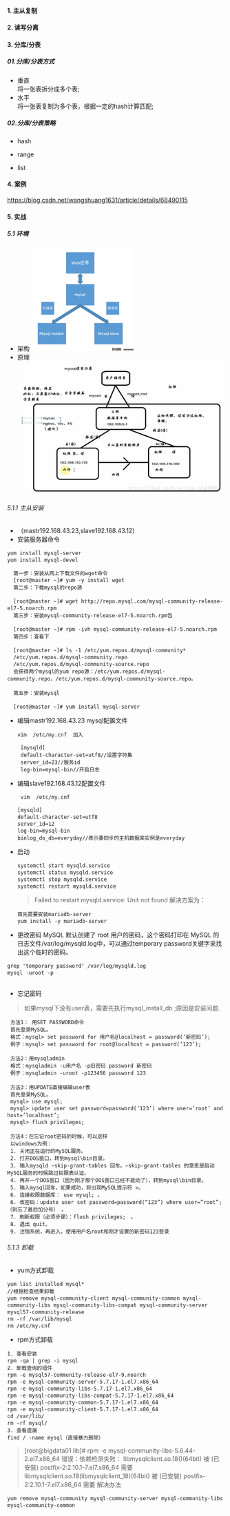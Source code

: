 
#### 1. 主从复制 
#### 2. 读写分离
#### 3. 分库/分表
  ##### 01.分库/分表方式
  - 垂直  
       将一张表拆分成多个表;
  - 水平  
       将一张表复制为多个表，根据一定的hash计算匹配;  
  ##### 02.分库/分表策略 
  - hash  
     
  - range  
    
  - list  
 
#### 4. 案例
  https://blog.csdn.net/wangshuang1631/article/details/68490115
  
#### 5. 实战

##### 5.1 环境
   - 架构
   ![ff](image/20180130215557057.png)
   - 原理
   ![eee](image/20180130215810012.png)
     
###### 5.1.1 主从安装
 - （mastr192.168.43.23,slave192.168.43.12）
 - 安装服务器命令
 ```
 yum install mysql-server
 yum install mysql-devel
 ```
 ```
   第一步：安装从网上下载文件的wget命令
   [root@master ~]# yum -y install wget
   第二步：下载mysql的repo源
   
   [root@master ~]# wget http://repo.mysql.com/mysql-community-release-el7-5.noarch.rpm 
   第三步：安装mysql-community-release-el7-5.noarch.rpm包
   
   [root@master ~]# rpm -ivh mysql-community-release-el7-5.noarch.rpm
   第四步：查看下
   
   [root@master ~]# ls -1 /etc/yum.repos.d/mysql-community*
   /etc/yum.repos.d/mysql-community.repo
   /etc/yum.repos.d/mysql-community-source.repo
   会获得两个mysql的yum repo源：/etc/yum.repos.d/mysql-community.repo，/etc/yum.repos.d/mysql-community-source.repo。
   
   第五步：安装mysql
   
   [root@master ~]# yum install mysql-server
 ```
 - 编辑mastr192.168.43.23 mysql配置文件
   ```
   vim  /etc/my.cnf  加入
   ```
   ```
    [mysqld]
    default-character-set=utf8//设置字符集
    server_id=23//服务id
    log-bin=mysql-bin//开启日志
   ```
 - 编辑slave192.168.43.12配置文件
   ```
    vim  /etc/my.cnf 
   ```
   ```
   [mysqld]
   default-character-set=utf8
   server_id=12
   log-bin=mysql-bin
   binlog_do_db=everyday//表示要同步的主机数据库实例是everyday
   ```
 - 启动
   ```
   systemctl start mysqld.service
   systemctl status mysqld.service
   systemctl stop mysqld.service
   systemctl restart mysqld.service
   ```
   > Failed to restart mysqld.service: Unit not found 解决方案为：
   ```
   首先需要安装mariadb-server   
   yum install -y mariadb-server 
   ```
 - 更改密码
 MySQL 默认创建了 root 用户的密码，这个密码打印在 MySQL 的日志文件/var/log/mysqld.log中，可以通过temporary password关键字来找出这个临时的密码。
 ```
 grep 'temporary password' /var/log/mysqld.log
 mysql -uroot -p 
  
 ```
 - 忘记密码
 > 如果mysql下没有user表，需要先执行mysql_install_db ;原因是安装问题.
 ```
  方法1： 用SET PASSWORD命令 
  首先登录MySQL。 
  格式：mysql> set password for 用户名@localhost = password(‘新密码’); 
  例子：mysql> set password for root@localhost = password(‘123’);
  
  方法2：用mysqladmin 
  格式：mysqladmin -u用户名 -p旧密码 password 新密码 
  例子：mysqladmin -uroot -p123456 password 123
  
  方法3：用UPDATE直接编辑user表 
  首先登录MySQL。 
  mysql> use mysql; 
  mysql> update user set password=password(‘123’) where user=’root’ and host=’localhost’; 
  mysql> flush privileges;
  
  方法4：在忘记root密码的时候，可以这样 
  以windows为例： 
  1. 关闭正在运行的MySQL服务。 
  2. 打开DOS窗口，转到mysql\bin目录。 
  3. 输入mysqld –skip-grant-tables 回车。–skip-grant-tables 的意思是启动MySQL服务的时候跳过权限表认证。 
  4. 再开一个DOS窗口（因为刚才那个DOS窗口已经不能动了），转到mysql\bin目录。 
  5. 输入mysql回车，如果成功，将出现MySQL提示符 >。 
  6. 连接权限数据库： use mysql; 。 
  6. 改密码：update user set password=password(“123”) where user=”root”;（别忘了最后加分号） 。 
  7. 刷新权限（必须步骤）：flush privileges;　。 
  8. 退出 quit。 
  9. 注销系统，再进入，使用用户名root和刚才设置的新密码123登录

 ```
 
 
###### 5.1.3 卸载
 - yum方式卸载
 ```
 yum list installed mysql*
 //根据检查结果卸载
 yum remove mysql-community-client mysql-community-common mysql-community-libs mysql-community-libs-compat mysql-community-server mysql57-community-release
 rm -rf /var/lib/mysql  
 rm /etc/my.cnf  
 ```
 - rpm方式卸载
 ```
 1. 查看安装
 rpm -qa | grep -i mysql  
 2. 卸载查询的组件
 rpm -e mysql57-community-release-el7-9.noarch
 rpm -e mysql-community-server-5.7.17-1.el7.x86_64
 rpm -e mysql-community-libs-5.7.17-1.el7.x86_64
 rpm -e mysql-community-libs-compat-5.7.17-1.el7.x86_64
 rpm -e mysql-community-common-5.7.17-1.el7.x86_64
 rpm -e mysql-community-client-5.7.17-1.el7.x86_64
 cd /var/lib/  
 rm -rf mysql/  
 3. 查看遗漏
 find / -name mysql（直接暴力删除）
 
 ```
 >[root@bigdata01 lib]# rpm -e mysql-community-libs-5.6.44-2.el7.x86_64
  错误：依赖检测失败：
  	libmysqlclient.so.18()(64bit) 被 (已安裝) postfix-2:2.10.1-7.el7.x86_64 需要
  	libmysqlclient.so.18(libmysqlclient_18)(64bit) 被 (已安裝) postfix-2:2.10.1-7.el7.x86_64 需要
    解决办法
 ```
 yum remove mysql-community mysql-community-server mysql-community-libs mysql-community-common
 ```
 
 
